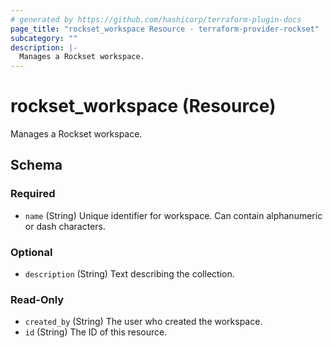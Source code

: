 ```yaml
---
# generated by https://github.com/hashicorp/terraform-plugin-docs
page_title: "rockset_workspace Resource - terraform-provider-rockset"
subcategory: ""
description: |-
  Manages a Rockset workspace.
---
```


# rockset_workspace (Resource)

Manages a Rockset workspace.



<!-- schema generated by tfplugindocs -->
## Schema

### Required

- `name` (String) Unique identifier for workspace. Can contain alphanumeric or dash characters.

### Optional

- `description` (String) Text describing the collection.

### Read-Only

- `created_by` (String) The user who created the workspace.
- `id` (String) The ID of this resource.



